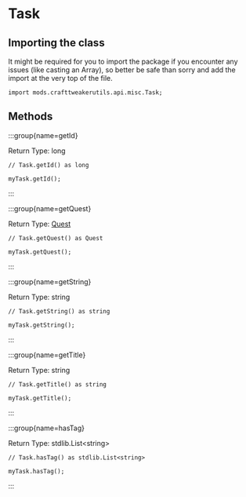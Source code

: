 # Task

## Importing the class

It might be required for you to import the package if you encounter any issues (like casting an Array), so better be safe than sorry and add the import at the very top of the file.
```zenscript
import mods.crafttweakerutils.api.misc.Task;
```


## Methods

:::group{name=getId}

Return Type: long

```zenscript
// Task.getId() as long

myTask.getId();
```

:::

:::group{name=getQuest}

Return Type: [Quest](/mods/sixikutils/ftbquest/quests/Quest)

```zenscript
// Task.getQuest() as Quest

myTask.getQuest();
```

:::

:::group{name=getString}

Return Type: string

```zenscript
// Task.getString() as string

myTask.getString();
```

:::

:::group{name=getTitle}

Return Type: string

```zenscript
// Task.getTitle() as string

myTask.getTitle();
```

:::

:::group{name=hasTag}

Return Type: stdlib.List&lt;string&gt;

```zenscript
// Task.hasTag() as stdlib.List<string>

myTask.hasTag();
```

:::


